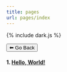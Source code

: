 ```yaml
---
title: pages
url: pages/index
---
```

{% include dark.js %}
<form>
 <input type="button" value="⬅ Go Back" onclick="history.back()">
</form>

#### 1. [Hello, World!](hello-world)

